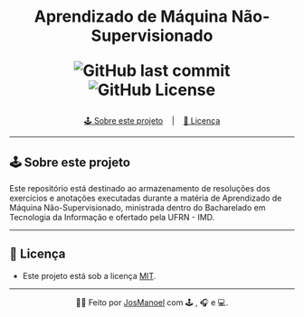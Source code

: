<h1 align = "center">
  Aprendizado de Máquina Não-Supervisionado
  <p align="center">
    <img alt="GitHub last commit" src="https://img.shields.io/github/last-commit/JosManoel/AMnS-2025.2-BTI-UFRN">
    <img alt="GitHub License" src="https://img.shields.io/github/license/JosManoel/AMnS-2025.2-BTI-UFRN">
  </p>
</h1>

<p align ="center">
<a href= "#sobre-este-projeto">🕹️ Sobre este projeto</a> &nbsp;&nbsp;&nbsp;|&nbsp;&nbsp;&nbsp;
<a href="#licenca">📝 Licença</a>
</p>

<hr>

<h2 id = "sobre-este-projeto">🕹️ Sobre este projeto</h2>
Este repositório está destinado ao armazenamento de resoluções dos exercícios e anotações executadas durante a matéria de Aprendizado de Máquina Não-Supervisionado, ministrada dentro do Bacharelado em Tecnologia da Informação e ofertado pela UFRN - IMD.

<hr>

<h2 id="licenca">📝 Licença</h2>

- Este projeto está sob a licença [MIT](https://github.com/JosManoel/AMnS-2025.2-BTI-UFRN/blob/main/LICENSE).

<hr>

<div align = "center">
  
  👋🏾 Feito por [JosManoel](https://github.com/JosManoel) com 🕹️ , 🎧 e 💻.
</div> 
